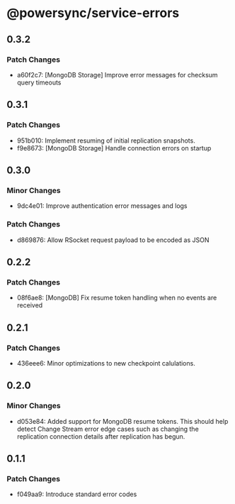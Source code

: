 # @powersync/service-errors

## 0.3.2

### Patch Changes

- a60f2c7: [MongoDB Storage] Improve error messages for checksum query timeouts

## 0.3.1

### Patch Changes

- 951b010: Implement resuming of initial replication snapshots.
- f9e8673: [MongoDB Storage] Handle connection errors on startup

## 0.3.0

### Minor Changes

- 9dc4e01: Improve authentication error messages and logs

### Patch Changes

- d869876: Allow RSocket request payload to be encoded as JSON

## 0.2.2

### Patch Changes

- 08f6ae8: [MongoDB] Fix resume token handling when no events are received

## 0.2.1

### Patch Changes

- 436eee6: Minor optimizations to new checkpoint calulations.

## 0.2.0

### Minor Changes

- d053e84: Added support for MongoDB resume tokens. This should help detect Change Stream error edge cases such as changing the replication connection details after replication has begun.

## 0.1.1

### Patch Changes

- f049aa9: Introduce standard error codes
